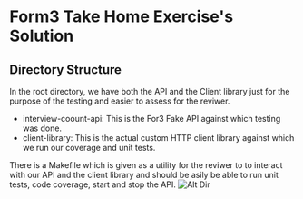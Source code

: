 # Form3 Take Home Exercise's Solution

## Directory Structure
In the root directory, we have both the API and the Client library just for the purpose of the testing and easier to assess for the reviwer.
- interview-coount-api: This is the For3 Fake API against which testing was done.
- client-library: This is the actual custom HTTP client library against which we run our coverage and unit tests. 


There is a Makefile which is given as a utility for the reviwer to to interact with our API and the client library and should be asily be able to run unit tests, code coverage, start and stop the API.
![Alt Dir](./images/dir_structure.png)
